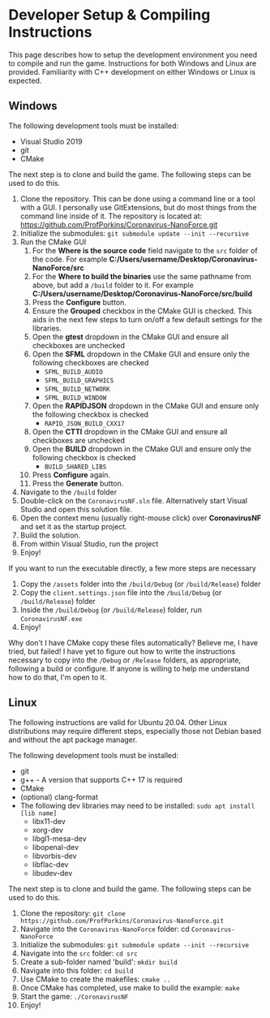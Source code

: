 # Developer Setup & Compiling Instructions

This page describes how to setup the development environment you need to compile and run the game.  Instructions for both Windows and Linux are provided.  Familiarity with C++ development on either Windows or Linux is expected.

## Windows

The following development tools must be installed:

* Visual Studio 2019
* git
* CMake

The next step is to clone and build the game.  The following steps can be used to do this.

1. Clone the repository.  This can be done using a command line or a tool with a GUI.  I personally use GitExtensions, but do most things from the command line inside of it.  The repository is located at: https://github.com/ProfPorkins/Coronavirus-NanoForce.git
1. Initialize the submodules: `git submodule update --init --recursive`
1. Run the CMake GUI
   1. For the **Where is the source code** field navigate to the `src` folder of the code.  For example **C:/Users/username/Desktop/Coronavirus-NanoForce/src**
   1. For the **Where to build the binaries** use the same pathname from above, but add a `/build` folder to it.  For example **C:/Users/username/Desktop/Coronavirus-NanoForce/src/build**
   1. Press the **Configure** button.
   1. Ensure the **Grouped** checkbox in the CMake GUI is checked.  This aids in the next few steps to turn on/off a few default settings for the libraries.
   1. Open the **gtest** dropdown in the CMake GUI and ensure all checkboxes are unchecked
   1. Open the **SFML** dropdown in the CMake GUI and ensure only the following checkboxes are checked
      * `SFML_BUILD_AUDIO`
      * `SFML_BUILD_GRAPHICS`
      * `SFML_BUILD_NETWORK`
      * `SFML_BUILD_WINDOW`
   1. Open the **RAPIDJSON** dropdown in the CMake GUI and ensure only the following checkbox is checked
      * `RAPID_JSON_BUILD_CXX17`
   1. Open the **CTTI** dropdown in the CMake GUI and ensure all checkboxes are unchecked
   1. Open the **BUILD** dropdown in the CMake GUI and ensure only the following checkbox is checked
      * `BUILD_SHARED_LIBS`
   1. Press **Configure** again.
   1. Press the **Generate** button.
1. Navigate to the `/build` folder
1. Double-click on the `CoronavirusNF.sln` file.  Alternatively start Visual Studio and open this solution file.
1. Open the context menu (usually right-mouse click) over **CoronavirusNF** and set it as the startup project.
1. Build the solution.
1. From within Visual Studio, run the project
1. Enjoy!

If you want to run the executable directly, a few more steps are necessary

1. Copy the `/assets` folder into the `/build/Debug` (or `/build/Release`) folder
1. Copy the `client.settings.json` file into the `/build/Debug` (or `/build/Release`) folder
1. Inside the `/build/Debug` (or `/build/Release`) folder, run `CoronavirusNF.exe`
1. Enjoy!

Why don't I have CMake copy these files automatically?  Believe me, I have tried, but failed!  I have yet to figure out how to write the instructions necessary to copy into the `/Debug` or `/Release` folders, as appropriate, following a build or configure.  If anyone is willing to help me understand how to do that, I'm open to it.

## Linux

The following instructions are valid for Ubuntu 20.04.  Other Linux distributions may require different steps, especially those not Debian based and without the apt package manager.

The following development tools must be installed:

* git
* g++ - A version that supports C++ 17 is required
* CMake
* (optional) clang-format
* The following dev libraries may need to be installed: `sudo apt install [lib name]`
  * libx11-dev
  * xorg-dev
  * libgl1-mesa-dev
  * libopenal-dev
  * libvorbis-dev
  * libflac-dev
  * libudev-dev

The next step is to clone and build the game.  The following steps can be used to do this.

1. Clone the repository: `git clone https://github.com/ProfPorkins/Coronavirus-NanoForce.git`
1. Navigate into the `Coronavirus-NanoForce` folder: cd `Coronavirus-NanoForce`
1. Initialize the submodules: `git submodule update --init --recursive`
1. Navigate into the `src` folder: `cd src`
1. Create a sub-folder named 'build': `mkdir build`
1. Navigate into this folder: `cd build`
1. Use CMake to create the makefiles: `cmake ..`
1. Once CMake has completed, use make to build the example: `make`
1. Start the game: `./CoronavirusNF`
1. Enjoy!
